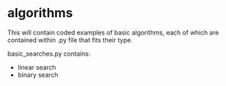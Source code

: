 # algorithms
This will contain coded examples of basic algorithms, each of which are contained within .py file that fits their type.

basic_searches.py contains:
  - linear search
  - binary search
